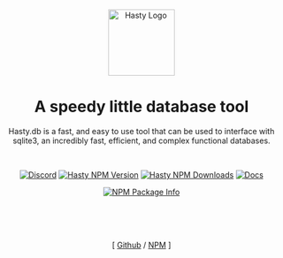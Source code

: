 <div align="center">

  <br />
  
  <p>
    <a href="https://cactivenetwork.github.io/hasty/">
      <img src="https://cactivenetwork.github.io/hasty/img/logo.png" alt="Hasty Logo" width=120 />
    </a>
    <h1>A speedy little database tool</h1>
	<p>
	Hasty.db is a fast, and easy to use tool that can be used to interface with sqlite3, an incredibly fast, efficient, and complex functional databases.
	</p>
  </p>
  
  <br />

<p>
    <a href="https://discord.gg/NeqVuSy"><img src="https://img.shields.io/discord/469773639437516810?color=%237289da&label=discord" alt="Discord" /></a>
    <a href="https://npmjs.com/package/hasty.db"><img src="https://img.shields.io/npm/v/hasty.db?label=hasty.db" alt="Hasty NPM Version" /></a>
    <a href="https://npmjs.com/package/hasty.db"><img src="https://img.shields.io/npm/dm/hasty.db?label=downloads" alt="Hasty NPM Downloads" /></a>
    <a href="https://cactivenetwork.github.io/hasty/"><img src="https://img.shields.io/badge/docs-v1.0.0-ff69b4" alt="Docs" /></a>
</p>
  <p>
    <a href="https://nodei.co/npm/hasty.db/"><img src="https://nodei.co/npm/hasty.db.png?downloads=true&stars=true" alt="NPM Package Info" /></a>
  </p>

<br />
<br />
<br />

[ [Github](https://github.com/CactiveNetwork/hasty) / [NPM](https://npmjs.com/package/hasty) ]

</div>
